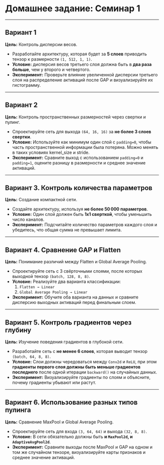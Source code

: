 # Домашнее задание: Семинар 1

---

## Вариант 1

**Цель:** Контроль дисперсии весов.

- Разработайте архитектуру, которая будет за **5 слоев** приводить тензор к размерности `(1, 512, 1, 1)`.
- **Условие:** дисперсия весов третьего слоя должна быть в **два раза больше**, чем у второго и четвертого.
- **Эксперимент:** Проверьте влияние увеличенной дисперсии третьего слоя на распределение активаций после GAP и визуализируйте их гистограмму.

---

## Вариант 2

**Цель:** Контроль пространственных размерностей через свертки и пулинг.

- Спроектируйте сеть для выхода `(64, 16, 16)` за **не более 3 слоев свертки**.
- **Условие:** Используйте как минимум один слой с `padding=0`, чтобы часть пространственной информации была потеряна. Можно менять в таких условиях kernel_size и stride.
- **Эксперимент:** Сравните выход с использованием `padding=0` и `padding=1`, оцените разницу в размерности и среднее значение активаций.

---

## Вариант 3. Контроль количества параметров

**Цель:** Создание компактной сети.

- Создайте архитектуру, используя **не более 50 000 параметров**.
- **Условие:** Один слой должен быть **1x1 сверткой**, чтобы уменьшить число каналов.
- **Эксперимент:** Подсчитайте количество параметров каждого слоя и убедитесь, что общая сумма не превышает лимита.

---

## Вариант 4. Сравнение GAP и Flatten

**Цель:** Понимание различий между Flatten и Global Average Pooling.

- Спроектируйте сеть с 3 свёрточными слоями, после которых выходной тензор `(batch, 128, 8, 8)`.
- **Условие:** Реализуйте два варианта классификации:
  1. `Flatten → Linear`
  2. `Global Average Pooling → Linear`
- **Эксперимент:** Обучите оба варианта на данных и сравните дисперсию выходных активаций перед финальным слоем.

---

## Вариант 5. Контроль градиентов через глубину

**Цель:** Изучение поведения градиентов в глубокой сети.

- Разработайте сеть с **не менее 6 слоев**, которая выводит тензор `(batch, 64, 8, 8)`.
- **Условие:** Слои должны чередоваться между `Conv2d` и `ReLU`, при этом **градиенты первого слоя должны быть меньше градиентов последнего** после одной итерации `backward()` на случайных данных.
- **Эксперимент:** Визуализируйте градиенты по слоям и объясните, почему градиенты убывают или растут.

---

## Вариант 6. Использование разных типов пулинга

**Цель:** Сравнение MaxPool и Global Average Pooling.

- Спроектируйте сеть для входа `(3, 64, 64)` и выхода `(32, 8, 8)`.
- **Условие:** В сети обязательно должны быть **и `MaxPool2d`, и `AdaptiveAvgPool2d`**.
- **Эксперимент:** Сравните выходы после MaxPool и GAP на одном и том же случайном тензоре, визуализируйте карты признаков и среднее значение активаций.
